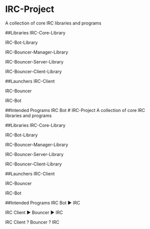 # IRC-Project
A collection of core IRC libraries and programs

##Libraries
IRC-Core-Library

IRC-Bot-Library

IRC-Bouncer-Manager-Library

IRC-Bouncer-Server-Library

IRC-Bouncer-Client-Library

##Launchers
IRC-Client

IRC-Bouncer

IRC-Bot

##Intended Programs
IRC Bot # IRC-Project
A collection of core IRC libraries and programs

##Libraries
IRC-Core-Library

IRC-Bot-Library

IRC-Bouncer-Manager-Library

IRC-Bouncer-Server-Library

IRC-Bouncer-Client-Library

##Launchers
IRC-Client

IRC-Bouncer

IRC-Bot

##Intended Programs
IRC Bot ► IRC

IRC Client ► Bouncer ► IRC

IRC Client ? Bouncer ? IRC
